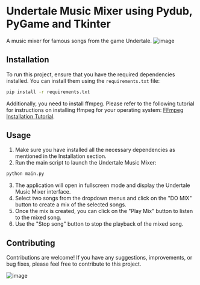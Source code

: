 ﻿# Undertale Music Mixer using Pydub, PyGame and Tkinter

A music mixer for famous songs from the game Undertale.
![image](https://github.com/huparelaa/Undertale_Mixer/assets/81880485/d6b204be-0abd-47b7-b107-76cdaf4d55fb)

## Installation

To run this project, ensure that you have the required dependencies installed. You can install them using the `requirements.txt` file:

```bash
pip install -r requirements.txt
```
Additionally, you need to install ffmpeg. Please refer to the following tutorial for instructions on installing ffmpeg for your operating system: [FFmpeg Installation Tutorial](https://phoenixnap.com/kb/ffmpeg-windows).

## Usage
1. Make sure you have installed all the necessary dependencies as mentioned in the Installation section.
2. Run the main script to launch the Undertale Music Mixer:
```bash
python main.py
```
3. The application will open in fullscreen mode and display the Undertale Music Mixer interface.
4. Select two songs from the dropdown menus and click on the "DO MIX" button to create a mix of the selected songs.
5. Once the mix is created, you can click on the "Play Mix" button to listen to the mixed song.
6. Use the "Stop song" button to stop the playback of the mixed song.

## Contributing
Contributions are welcome! If you have any suggestions, improvements, or bug fixes, please feel free to contribute to this project.


![image](https://github.com/huparelaa/Undertale_Mixer/assets/81880485/8943f00a-8437-4d06-8ab4-e105a90c70e6)
